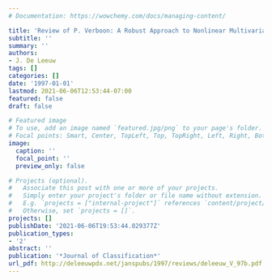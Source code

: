 ```yaml
---
# Documentation: https://wowchemy.com/docs/managing-content/

title: 'Review of P. Verboon: A Robust Approach to Nonlinear Multivariate Analysis'
subtitle: ''
summary: ''
authors:
- J. De Leeuw
tags: []
categories: []
date: '1997-01-01'
lastmod: 2021-06-06T12:53:44-07:00
featured: false
draft: false

# Featured image
# To use, add an image named `featured.jpg/png` to your page's folder.
# Focal points: Smart, Center, TopLeft, Top, TopRight, Left, Right, BottomLeft, Bottom, BottomRight.
image:
  caption: ''
  focal_point: ''
  preview_only: false

# Projects (optional).
#   Associate this post with one or more of your projects.
#   Simply enter your project's folder or file name without extension.
#   E.g. `projects = ["internal-project"]` references `content/project/deep-learning/index.md`.
#   Otherwise, set `projects = []`.
projects: []
publishDate: '2021-06-06T19:53:44.029377Z'
publication_types:
- '2'
abstract: ''
publication: '*Journal of Classification*'
url_pdf: http://deleeuwpdx.net/janspubs/1997/reviews/deleeuw_V_97b.pdf
---
```

